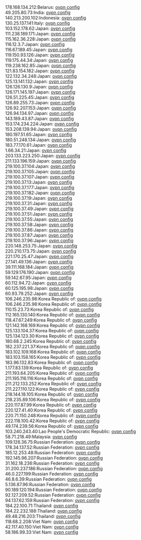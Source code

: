 178.168.134.212:Belarus: [ovpn config](vpn/178_168_134_212.ovpn)  
49.205.80.73:India: [ovpn config](vpn/49_205_80_73.ovpn)  
140.213.200.102:Indonesia: [ovpn config](vpn/140_213_200_102.ovpn)  
130.25.137.141:Italy: [ovpn config](vpn/130_25_137_141.ovpn)  
103.152.178.62:Japan: [ovpn config](vpn/103_152_178_62.ovpn)  
111.238.189.171:Japan: [ovpn config](vpn/111_238_189_171.ovpn)  
115.162.36.228:Japan: [ovpn config](vpn/115_162_36_228.ovpn)  
116.12.3.7:Japan: [ovpn config](vpn/116_12_3_7.ovpn)  
116.67.189.45:Japan: [ovpn config](vpn/116_67_189_45.ovpn)  
119.150.93.126:Japan: [ovpn config](vpn/119_150_93_126.ovpn)  
119.175.44.34:Japan: [ovpn config](vpn/119_175_44_34.ovpn)  
119.238.162.85:Japan: [ovpn config](vpn/119_238_162_85.ovpn)  
121.83.154.182:Japan: [ovpn config](vpn/121_83_154_182.ovpn)  
122.132.34.248:Japan: [ovpn config](vpn/122_132_34_248.ovpn)  
125.13.141.132:Japan: [ovpn config](vpn/125_13_141_132.ovpn)  
126.126.130.9:Japan: [ovpn config](vpn/126_126_130_9.ovpn)  
126.171.145.197:Japan: [ovpn config](vpn/126_171_145_197.ovpn)  
126.51.225.45:Japan: [ovpn config](vpn/126_51_225_45.ovpn)  
126.89.255.73:Japan: [ovpn config](vpn/126_89_255_73.ovpn)  
126.92.207.153:Japan: [ovpn config](vpn/126_92_207_153.ovpn)  
126.94.134.97:Japan: [ovpn config](vpn/126_94_134_97.ovpn)  
143.189.43.87:Japan: [ovpn config](vpn/143_189_43_87.ovpn)  
153.174.234.224:Japan: [ovpn config](vpn/153_174_234_224.ovpn)  
153.208.139.94:Japan: [ovpn config](vpn/153_208_139_94.ovpn)  
180.197.51.65:Japan: [ovpn config](vpn/180_197_51_65.ovpn)  
180.51.248.134:Japan: [ovpn config](vpn/180_51_248_134.ovpn)  
183.77.170.61:Japan: [ovpn config](vpn/183_77_170_61.ovpn)  
1.66.34.21:Japan: [ovpn config](vpn/1_66_34_21.ovpn)  
203.133.223.250:Japan: [ovpn config](vpn/203_133_223_250.ovpn)  
211.133.196.159:Japan: [ovpn config](vpn/211_133_196_159.ovpn)  
219.100.37.104:Japan: [ovpn config](vpn/219_100_37_104.ovpn)  
219.100.37.105:Japan: [ovpn config](vpn/219_100_37_105.ovpn)  
219.100.37.107:Japan: [ovpn config](vpn/219_100_37_107.ovpn)  
219.100.37.13:Japan: [ovpn config](vpn/219_100_37_13.ovpn)  
219.100.37.177:Japan: [ovpn config](vpn/219_100_37_177.ovpn)  
219.100.37.182:Japan: [ovpn config](vpn/219_100_37_182.ovpn)  
219.100.37.19:Japan: [ovpn config](vpn/219_100_37_19.ovpn)  
219.100.37.31:Japan: [ovpn config](vpn/219_100_37_31.ovpn)  
219.100.37.49:Japan: [ovpn config](vpn/219_100_37_49.ovpn)  
219.100.37.51:Japan: [ovpn config](vpn/219_100_37_51.ovpn)  
219.100.37.55:Japan: [ovpn config](vpn/219_100_37_55.ovpn)  
219.100.37.58:Japan: [ovpn config](vpn/219_100_37_58.ovpn)  
219.100.37.86:Japan: [ovpn config](vpn/219_100_37_86.ovpn)  
219.100.37.87:Japan: [ovpn config](vpn/219_100_37_87.ovpn)  
219.100.37.96:Japan: [ovpn config](vpn/219_100_37_96.ovpn)  
220.148.253.75:Japan: [ovpn config](vpn/220_148_253_75.ovpn)  
220.210.173.75:Japan: [ovpn config](vpn/220_210_173_75.ovpn)  
221.170.25.47:Japan: [ovpn config](vpn/221_170_25_47.ovpn)  
27.141.49.136:Japan: [ovpn config](vpn/27_141_49_136.ovpn)  
39.111.168.184:Japan: [ovpn config](vpn/39_111_168_184.ovpn)  
59.129.176.190:Japan: [ovpn config](vpn/59_129_176_190.ovpn)  
59.142.67.95:Japan: [ovpn config](vpn/59_142_67_95.ovpn)  
60.112.94.72:Japan: [ovpn config](vpn/60_112_94_72.ovpn)  
60.125.195.98:Japan: [ovpn config](vpn/60_125_195_98.ovpn)  
60.93.79.252:Japan: [ovpn config](vpn/60_93_79_252.ovpn)  
106.246.235.98:Korea Republic of: [ovpn config](vpn/106_246_235_98.ovpn)  
106.246.235.98:Korea Republic of: [ovpn config](vpn/106_246_235_98.ovpn)  
110.15.23.73:Korea Republic of: [ovpn config](vpn/110_15_23_73.ovpn)  
112.165.130.140:Korea Republic of: [ovpn config](vpn/112_165_130_140.ovpn)  
118.47.67.249:Korea Republic of: [ovpn config](vpn/118_47_67_249.ovpn)  
121.142.168.169:Korea Republic of: [ovpn config](vpn/121_142_168_169.ovpn)  
125.133.104.37:Korea Republic of: [ovpn config](vpn/125_133_104_37.ovpn)  
125.134.123.30:Korea Republic of: [ovpn config](vpn/125_134_123_30.ovpn)  
180.68.2.245:Korea Republic of: [ovpn config](vpn/180_68_2_245.ovpn)  
182.237.221.37:Korea Republic of: [ovpn config](vpn/182_237_221_37.ovpn)  
183.102.109.168:Korea Republic of: [ovpn config](vpn/183_102_109_168.ovpn)  
183.103.158.165:Korea Republic of: [ovpn config](vpn/183_103_158_165.ovpn)  
183.96.132.83:Korea Republic of: [ovpn config](vpn/183_96_132_83.ovpn)  
1.177.83.139:Korea Republic of: [ovpn config](vpn/1_177_83_139.ovpn)  
211.193.64.205:Korea Republic of: [ovpn config](vpn/211_193_64_205.ovpn)  
211.195.116.116:Korea Republic of: [ovpn config](vpn/211_195_116_116.ovpn)  
211.212.133.252:Korea Republic of: [ovpn config](vpn/211_212_133_252.ovpn)  
211.227.110.122:Korea Republic of: [ovpn config](vpn/211_227_110_122.ovpn)  
218.144.18.105:Korea Republic of: [ovpn config](vpn/218_144_18_105.ovpn)  
218.235.89.106:Korea Republic of: [ovpn config](vpn/218_235_89_106.ovpn)  
220.117.87.99:Korea Republic of: [ovpn config](vpn/220_117_87_99.ovpn)  
220.127.41.40:Korea Republic of: [ovpn config](vpn/220_127_41_40.ovpn)  
220.71.150.248:Korea Republic of: [ovpn config](vpn/220_71_150_248.ovpn)  
222.118.100.42:Korea Republic of: [ovpn config](vpn/222_118_100_42.ovpn)  
49.174.239.56:Korea Republic of: [ovpn config](vpn/49_174_239_56.ovpn)  
103.240.243.40:Lao People's Democratic Republic: [ovpn config](vpn/103_240_243_40.ovpn)  
58.71.218.49:Malaysia: [ovpn config](vpn/58_71_218_49.ovpn)  
109.126.36.75:Russian Federation: [ovpn config](vpn/109_126_36_75.ovpn)  
178.34.137.52:Russian Federation: [ovpn config](vpn/178_34_137_52.ovpn)  
185.12.253.48:Russian Federation: [ovpn config](vpn/185_12_253_48.ovpn)  
192.145.96.207:Russian Federation: [ovpn config](vpn/192_145_96_207.ovpn)  
31.162.18.236:Russian Federation: [ovpn config](vpn/31_162_18_236.ovpn)  
31.200.237.186:Russian Federation: [ovpn config](vpn/31_200_237_186.ovpn)  
46.0.227.199:Russian Federation: [ovpn config](vpn/46_0_227_199.ovpn)  
46.8.6.39:Russian Federation: [ovpn config](vpn/46_8_6_39.ovpn)  
5.136.87.96:Russian Federation: [ovpn config](vpn/5_136_87_96.ovpn)  
90.189.120.194:Russian Federation: [ovpn config](vpn/90_189_120_194.ovpn)  
92.127.209.52:Russian Federation: [ovpn config](vpn/92_127_209_52.ovpn)  
94.137.62.159:Russian Federation: [ovpn config](vpn/94_137_62_159.ovpn)  
184.22.100.71:Thailand: [ovpn config](vpn/184_22_100_71.ovpn)  
184.22.232.188:Thailand: [ovpn config](vpn/184_22_232_188.ovpn)  
49.48.216.203:Thailand: [ovpn config](vpn/49_48_216_203.ovpn)  
118.68.2.208:Viet Nam: [ovpn config](vpn/118_68_2_208.ovpn)  
42.117.40.150:Viet Nam: [ovpn config](vpn/42_117_40_150.ovpn)  
58.186.99.33:Viet Nam: [ovpn config](vpn/58_186_99_33.ovpn)  

